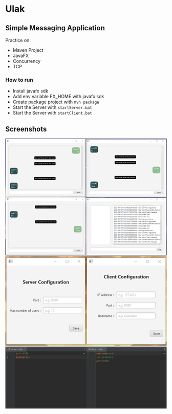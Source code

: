 # Ulak
## Simple Messaging Application

Practice on:
* Maven Project
* JavaFX
* Concurrency
* TCP

### How to run

* Install javafx sdk
* Add env variable FX_HOME with javafx sdk
* Create package project with `mvn package`
* Start the Server with `startServer.bat`
* Start the Server with `startClient.bat`

## Screenshots

![1](images/1.png)
![2](images/2.png)
![3](images/3.png)